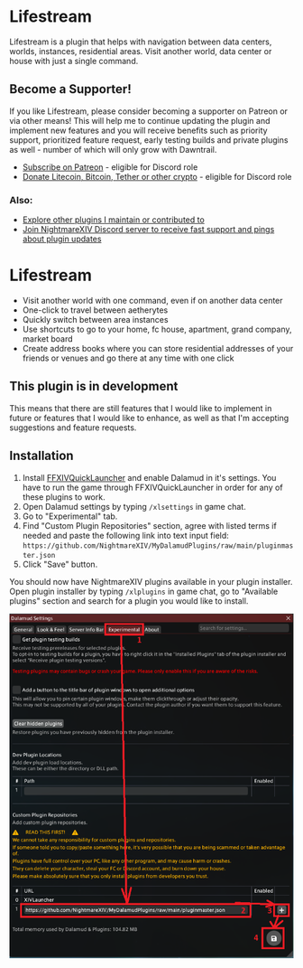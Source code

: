 ﻿# Lifestream
Lifestream is a plugin that helps with navigation between data centers, worlds, instances, residential areas. Visit another world, data center or house with just a single command.
## Become a Supporter!
If you like Lifestream, please consider becoming a supporter on Patreon or via other means! This will help me to continue updating the plugin and implement new features and you will receive benefits such as priority support, prioritized feature request, early testing builds and private plugins as well - number of which will only grow with Dawntrail. 
- [Subscribe on Patreon](https://subscribe.nightmarexiv.com/) - eligible for Discord role
- [Donate Litecoin, Bitcoin, Tether or other crypto](https://crypto.nightmarexiv.com/) - eligible for Discord role

### Also:
- [Explore other plugins I maintain or contributed to](https://explore.nightmarexiv.com/)
- [Join NightmareXIV Discord server to receive fast support and pings about plugin updates](https://discord.gg/m8NRt4X8Gf)
# Lifestream
- Visit another world with one command, even if on another data center
- One-click to travel between aetherytes
- Quickly switch between area instances
- Use shortcuts to go to your home, fc house, apartment, grand company, market board
- Create address books where you can store residential addresses of your friends or venues and go there at any time with one click
## This plugin is in development
This means that there are still features that I would like to implement in future or features that I would like to enhance, as well as that I'm accepting suggestions and feature requests.
## Installation
1. Install [FFXIVQuickLauncher](https://github.com/goatcorp/FFXIVQuickLauncher?tab=readme-ov-file#xivlauncher-----) and enable Dalamud in it's settings. You have to run the game through FFXIVQuickLauncher in order for any of these plugins to work.
2. Open Dalamud settings by typing `/xlsettings` in game chat.
3. Go to "Experimental" tab.
4. Find "Custom Plugin Repositories" section, agree with listed terms if needed and paste the following link into text input field: `https://github.com/NightmareXIV/MyDalamudPlugins/raw/main/pluginmaster.json`
5. Click "Save" button.

You should now have NightmareXIV plugins available in your plugin installer. <br>
Open plugin installer by typing `/xlplugins` in game chat, go to "Available plugins" section and search for a plugin you would like to install.

![image](https://github.com/NightmareXIV/MyDalamudPlugins/blob/main/meta/install/installer.png?raw=true)
